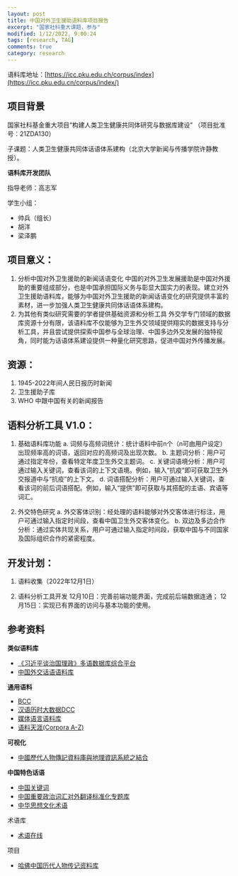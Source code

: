 ```yaml
---
layout: post
title: 中国对外卫生援助语料库项目报告
excerpt: "国家社科重大课题，参与"
modified: 1/12/2022, 9:00:24
tags: [research, TAG]
comments: true
category: research
---
```




语料库地址：[https://icc.pku.edu.ch/corpus/index](https://icc.pku.edu.cn/corpus/index/)


## 项目背景

国家社科基金重大项目“构建人类卫生健康共同体研究与数据库建设” （项目批准号：21ZDA130）

子课题：人类卫生健康共同体话语体系建构（北京大学新闻与传播学院许静教授）。

**语料库开发团队**

指导老师：高志军

学生小组：
- 	帅兵（组长）
- 	胡洋
- 	梁泽鹏

## 项目意义：
1.	分析中国对外卫生援助的新闻话语变化
中国的对外卫生发展援助是中国对外援助的重要组成部分，也是中国承担国际义务与彰显大国实力的表现。建立对外卫生援助语料库，能够为中国对外卫生援助的新闻话语变化的研究提供丰富的素材，进一步加强人类卫生健康共同体话语体系建构。
2.	为其他有类似研究需要的学者提供基础资源和分析工具
外交学专门领域的数据库资源十分有限，该语料库不仅能够为卫生外交领域提供翔实的数据支持与分析工具，并且尝试提供探索中国参与全球治理、中国多边外交发展的独特视角，同时能为话语体系建设提供一种量化研究思路，促进中国对外传播发展。

## 资源：
1.	1945-2022年间人民日报历时新闻
2.	卫生援助子库
3.	WHO 中跟中国有关的新闻报告


## 语料分析工具 V1.0：
1. 基础语料库功能
  	a.	词频与高频词统计：统计语料中前n个（n可由用户设定）出现频率高的词语，返回对应的高频词及出现次数。
  	b.	主题词分析：用户可通过指定年份，查看特定年度卫生外交主题词。
  	c.	关键词语境分析：用户可通过输入关键词，查看该词的上下文语境。例如，输入“抗疫”即可获取卫生外交报道中与“抗疫”的上下文。
  	d.	词语搭配分析：用户可通过输入关键词，查看该词的前后词语搭配。例如，输入“提供”即可获取与其搭配的主语、宾语等词汇。

  

2. 外交特色研究
  a.	外交客体识别：经处理的语料能够对外交客体进行标注，用户可通过输入指定时间段，查看中国卫生外交客体变化。
  b.	双边及多边合作分析：通过实体共现关系，用户可通过输入指定时间段，获取中国与不同国家及国际组织合作的紧密程度。 



## 开发计划：

1. 语料收集（2022年12月1日）

2. 语料分析工具开发
  12月10日：完善前端功能界面，完成前后端数据连通；
  12月15日：实现已有界面的访问与基本功能的使用。

  


## 参考资料

**类似语料库**

- [《习近平谈治国理政》多语数据库综合平台](http://imate.cascorpus.com)
- [中国外交话语语料库](http://www5.zzu.edu.cn/cdd/th_ssjgy.jsp?urltype=tree.TreeTempUrl&wbtreeid=1106)

**通用语料**

- [BCC](http://bcc.blcu.edu.cn)
- [汉语历时大数据DCC](http://202.112.194.62:8081)
- [媒体语言语料库](http://ling.cuc.edu.cn/RawPub/)
- [语料天涯(Corpora A-Z)](http://corpus.bfsu.edu.cn/Corpora_A-Z_Beijing_Foreign_Studies_University_Corpus_Research_Group.html)



**可视化**

- [中國歷代人物傳記資料庫與地理資訊系統之結合](https://projects.iq.harvard.edu/chinesecbdb/%E5%9C%B0%E7%90%86%E8%B3%87%E8%A8%8A%E7%B3%BB%E7%B5%B1)



**中国特色话语**

- [中国关键词](http://www.china.org.cn/chinese/china_key_words/)
- [中国重要政治词汇对外翻译标准化专题库](http://210.72.20.108/special/class3/introduction.jsp)
- [中华思想文化术语](https://www.chinesethought.cn)

术语库

- [术语在线](https://www.termonline.cn/index)

项目

- [哈佛中国历代人物传记资料库](https://projects.iq.harvard.edu/chinesecbdb)
